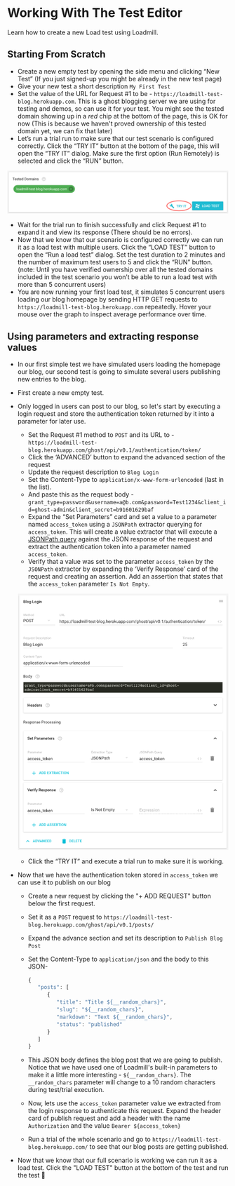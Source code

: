 # Working With The Test Editor

Learn how to create a new Load test using Loadmill.

## Starting From Scratch

* Create a new empty test by opening the side menu and clicking “New Test” \(If you just signed-up you might be already in the new test page\)
* Give your new test a short description `My First Test`
* Set the value of the URL for Request \#1 to be - `https://loadmill-test-blog.herokuapp.com`. This is a ghost blogging server we are using for testing and demos, so can use it for your test. You might see the tested domain showing up in a _red_ chip at the bottom of the page, this is OK for now \(This is because we haven't proved ownership of this tested domain yet, we can fix that later\)
* Let’s run a trial run to make sure that our test scenario is configured correctly. Click the “TRY IT” button at the bottom of the page, this will open the “TRY IT” dialog. Make sure the first option \(Run Remotely\) is selected and click the “RUN” button.

![](.gitbook/assets/try-it.png)

* Wait for the trial run to finish successfully and click Request \#1 to expand it and view its response \(There should be no errors\).
* Now that we know that our scenario is configured correctly we can run it as a load test with multiple users. Click the “LOAD TEST” button to open the “Run a load test” dialog. Set the test duration to 2 minutes and the number of maximum test users to 5 and click the “RUN” button. \(note: Until you have verified ownership over all the tested domains included in the test scenario you won’t be able to run a load test with more than 5 concurrent users\)
* You are now running your first load test, it simulates 5 concurrent users loading our blog homepage by sending HTTP GET requests to `https://loadmill-test-blog.herokuapp.com` repeatedly. Hover your mouse over the graph to inspect average performance over time.

## Using parameters and extracting response values

* In our first simple test we have simulated users loading the homepage our blog, our second test is going to simulate several users publishing new entries to the blog.
* First create a new empty test.
* Only logged in users can post to our blog, so let's start by executing a login request and store the authentication token returned by it into a parameter for later use.

  * Set the Request \#1 method to `POST` and its URL to - `https://loadmill-test-blog.herokuapp.com/ghost/api/v0.1/authentication/token/`
  * Click the ‘ADVANCED’ button to expand the advanced section of the request
  * Update the request description to `Blog Login`
  * Set the Content-Type to `application/x-www-form-urlencoded` \(last in the list\).
  * And paste this as the request body - `grant_type=password&username=a@b.com&password=Test1234&client_id=ghost-admin&client_secret=b91601629baf`
  * Expand the “Set Parameters” card and set a value to a parameter named `access_token` using a `JSONPath` extractor querying for `access_token`. This will create a value extractor that will execute a [JSONPath query](http://goessner.net/articles/JsonPath/) against the JSON response of the request and extract the authentication token into a parameter named `access_token`.
  * Verify that a value was set to the parameter `access_token` by the `JSONPath` extractor by expanding the ‘Verify Response’ card of the request and creating an assertion. Add an assertion that states that the `access_token` parameter `Is Not Empty`.

  ![](.gitbook/assets/screen-shot-2017-11-02-at-13.59.02.png)

  * Click the “TRY IT” and execute a trial run to make sure it is working.

* Now that we have the authentication token stored in `access_token` we can use it to publish on our blog
  * Create a new request by clicking the "+ ADD REQUEST" button below the first request.
  * Set it as a `POST` request to `https://loadmill-test-blog.herokuapp.com/ghost/api/v0.1/posts/`
  * Expand the advance section and set its description to `Publish Blog Post`
  * Set the Content-Type to `application/json` and the body to this JSON-

    ```javascript
    {
       "posts": [
          {
             "title": "Title ${__random_chars}",
             "slug": "${__random_chars}",
             "markdown": "Text ${__random_chars}",
             "status": "published"
          }
       ]
    }
    ```

  * This JSON body defines the blog post that we are going to publish. Notice that we have used one of Loadmill's built-in parameters to make it a little more interesting - `${__random_chars}`. The `__random_chars` parameter will change to a 10 random characters during test/trial execution.
  * Now, lets use the `access_token` parameter value we extracted from the login response to authenticate this request. Expand the header card of publish request and add a header with the name `Authorization` and the value `Bearer ${access_token}`
  * Run a trial of the whole scenario and go to `https://loadmill-test-blog.herokuapp.com/` to see that our blog posts are getting published.
* Now that we know that our full scenario is working we can run it as a load test. Click the "LOAD TEST" button at the bottom of the test and run the test 🎉

